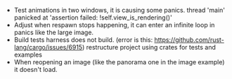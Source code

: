 * Test animations in two windows, it is causing some panics.
    thread 'main' panicked at 'assertion failed: !self.view_is_rendering()'
* Adjust when respawn stops happening, it can enter an infinite loop in panics like the large image.
* Build tests harness does not build. (error is this: https://github.com/rust-lang/cargo/issues/6915)
    restructure project using crates for tests and examples
* When reopening an image (like the panorama one in the image example) it doesn't load.
